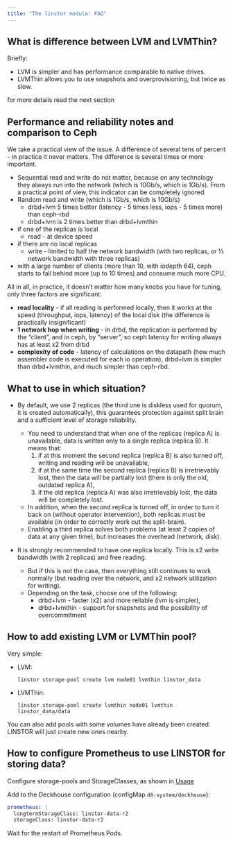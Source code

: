```yaml
---
title: "The linstor module: FAQ"
---
```


## What is difference between LVM and LVMThin?

Briefly:
- LVM is simpler and has performance comparable to native drives.
- LVMThin allows you to use snapshots and overprovisioning, but twice as slow.

for more details read the next section

## Performance and reliability notes and comparison to Ceph

We take a practical view of the issue. A difference of several tens of percent - in practice it never matters. The difference is several times or more important. 
- Sequential read and write do not matter, because on any technology they always run into the network (which is 10Gb/s, which is 1Gb/s). From a practical point of view, this indicator can be completely ignored.
- Random read and write (which is 1Gb/s, which is 10Gb/s) 
  - drbd+lvm 5 times better (latency - 5 times less, iops - 5 times more) than ceph-rbd 
  - drbd+lvm is 2 times better than drbd+lvmthin 
- if one of the replicas is local
  - read - at device speed 
- if there are no local replicas
  - write - limited to half the network bandwidth (with two replicas, or ⅓ network bandwidth with three replicas) 
- with a large number of clients (more than 10, with iodepth 64), ceph starts to fall behind more (up to 10 times) and consume much more CPU.

All in all, in practice, it doesn’t matter how many knobs you have for tuning, only three factors are significant: 
- **read locality** - if all reading is performed locally, then it works at the speed (throughput, iops, latency) of the local disk (the difference is practically insignificant)
- **1 network hop when writing** - in drbd, the replication is performed by the “client”, and in ceph, by “server”, so ceph latency for writing always has at least x2 from drbd
- **complexity of code** - latency of calculations on the datapath (how much assembler code is executed for each io operation), drbd+lvm is simpler than drbd+lvmthin, and much simpler than ceph-rbd. 

## What to use in which situation?

- By default, we use 2 replicas (the third one is diskless used for quorum, it is created automatically), this guarantees protection against split brain and a sufficient level of storage reliability.
    - You need to understand that when one of the replicas (replica A) is unavailable, data is written only to a single replica (replica B). It means that:
       1. if at this moment the second replica (replica B) is also turned off, writing and reading will be unavailable,
       1. if at the same time the second replica (replica B) is irretrievably lost, then the data will be partially lost (there is only the old, outdated replica A),
       1. if the old replica (replica A) was also irretrievably lost, the data will be completely lost.
    - In addition, when the second replica is turned off, in order to turn it back on (without operator intervention), both replicas must be available (in order to correctly work out the split-brain).
    - Enabling a third replica solves both problems (at least 2 copies of data at any given time), but increases the overhead (network, disk). 

- It is strongly recommended to have one replica locally. This is x2 write bandwidth (with 2 replicas) and free reading.
     - But if this is not the case, then everything still continues to work normally (but reading over the network, and x2 network utilization for writing).
   - Depending on the task, choose one of the following:
     - drbd+lvm - faster (x2) and more reliable (lvm is simpler),
     - drbd+lvmthin - support for snapshots and the possibility of overcommitment

## How to add existing LVM or LVMThin pool?

Very simple:

- LVM:
  ```
  linstor storage-pool create lvm node01 lvmthin linstor_data
  ```

- LVMThin:
  ```
  linstor storage-pool create lvmthin node01 lvmthin linstor_data/data
  ```

You can also add pools with some volumes have already been created. LINSTOR will just create new ones nearby. 

## How to configure Prometheus to use LINSTOR for storing data?

Configure storage-pools and StorageClasses, as shown in [Usage](usage.html)

Add to the Deckhouse configuration (configMap `d8-system/deckhouse`):
```yaml
prometheus: |
  longtermStorageClass: linstor-data-r2
  storageClass: linstor-data-r2
```

Wait for the restart of Prometheus Pods.
